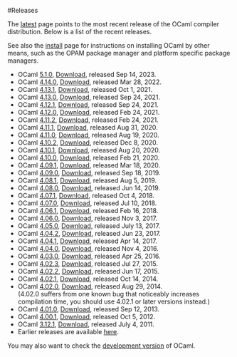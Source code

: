 <!-- ((! set title Releases !)) ((! set releases !)) -->

#Releases

The [latest](latest/) page points to the most recent release of the
OCaml compiler distribution. Below is a list of the recent releases.

See also the [install](/docs/install.html) page for instructions on
installing OCaml by other means, such as the OPAM package manager and
platform specific package managers.

* OCaml [5.1.0](5.1.0.html), [Download](https://github.com/ocaml/ocaml/archive/5.1.0.tar.gz), released Sep 14, 2023.
* OCaml [4.14.0](4.14.0.html), [Download](https://github.com/ocaml/ocaml/archive/4.14.0.tar.gz), released Mar 28, 2022.
* OCaml [4.13.1](4.13.1.html), [Download](https://github.com/ocaml/ocaml/archive/4.13.1.tar.gz), released Oct 1, 2021.
* OCaml [4.13.0](4.13.0.html), [Download](https://github.com/ocaml/ocaml/archive/4.13.0.tar.gz), released Sep 24, 2021.
* OCaml [4.12.1](4.12.1.html), [Download](https://github.com/ocaml/ocaml/archive/4.12.1.tar.gz), released Sep 24, 2021.
* OCaml [4.12.0](4.12.0.html), [Download](https://github.com/ocaml/ocaml/archive/4.12.0.tar.gz), released Feb 24, 2021.
* OCaml [4.11.2](4.11.2.html), [Download](https://github.com/ocaml/ocaml/archive/4.11.2.tar.gz), released Feb 24, 2021.
* OCaml [4.11.1](4.11.1.html), [Download](https://github.com/ocaml/ocaml/archive/4.11.1.tar.gz), released Aug 31, 2020.
* OCaml [4.11.0](4.11.0.html), [Download](https://github.com/ocaml/ocaml/archive/4.11.0.tar.gz), released Aug 19, 2020.
* OCaml [4.10.2](4.10.2.html), [Download](https://github.com/ocaml/ocaml/archive/4.10.2.tar.gz), released Dec 8, 2020.
* OCaml [4.10.1](4.10.1.html), [Download](https://github.com/ocaml/ocaml/archive/4.10.1.tar.gz), released Aug 20, 2020.
* OCaml [4.10.0](4.10.0.html), [Download](https://github.com/ocaml/ocaml/archive/4.10.0.tar.gz), released Feb 21, 2020.
* OCaml [4.09.1](4.09.1.html), [Download](https://github.com/ocaml/ocaml/archive/4.09.1.tar.gz), released Mar 18, 2020.
* OCaml [4.09.0](4.09.0.html), [Download](https://github.com/ocaml/ocaml/archive/4.09.0.tar.gz), released Sep 18, 2019.
* OCaml [4.08.1](4.08.1.html), [Download](https://github.com/ocaml/ocaml/archive/4.08.1.tar.gz), released Aug 5, 2019.
* OCaml [4.08.0](4.08.0.html), [Download](https://github.com/ocaml/ocaml/archive/4.08.0.tar.gz), released Jun 14, 2019.
* OCaml [4.07.1](4.07.1.html), [Download](https://github.com/ocaml/ocaml/archive/4.07.1.tar.gz), released Oct 4, 2018.
* OCaml [4.07.0](4.07.0.html), [Download](https://github.com/ocaml/ocaml/archive/4.07.0.tar.gz), released Jul 10, 2018.
* OCaml [4.06.1](4.06.1.html), [Download](https://github.com/ocaml/ocaml/archive/4.06.1.tar.gz), released Feb 16, 2018.
* OCaml [4.06.0](4.06.html), [Download](https://github.com/ocaml/ocaml/archive/4.06.0.tar.gz), released Nov 3, 2017.
* OCaml [4.05.0](4.05.html), [Download](https://github.com/ocaml/ocaml/archive/4.05.0.tar.gz), released July 13, 2017.
* OCaml [4.04.2](4.04.html), [Download](https://github.com/ocaml/ocaml/archive/4.04.2.tar.gz), released Jun 23, 2017.
* OCaml [4.04.1](4.04.html), [Download](https://github.com/ocaml/ocaml/archive/4.04.1.tar.gz), released Apr 14, 2017.
* OCaml [4.04.0](4.04.html), [Download](https://github.com/ocaml/ocaml/archive/4.04.0.tar.gz), released Nov 4, 2016.
* OCaml [4.03.0](4.03.html), [Download](https://github.com/ocaml/ocaml/archive/4.03.0.tar.gz), released Apr 25, 2016.
* OCaml [4.02.3](4.02.html), [Download](https://github.com/ocaml/ocaml/archive/4.02.3.tar.gz), released Jul 27, 2015.
* OCaml [4.02.2](4.02.html), [Download](https://github.com/ocaml/ocaml/archive/4.02.2.tar.gz), released Jun 17, 2015.
* OCaml [4.02.1](4.02.html), [Download](https://github.com/ocaml/ocaml/archive/4.02.1.tar.gz), released Oct 14, 2014.
* OCaml [4.02.0](4.02.html), [Download](https://github.com/ocaml/ocaml/archive/4.02.0.tar.gz), released Aug 29, 2014.  
      (4.02.0 suffers from one known bug that noticeably increases compilation time, you should use 4.02.1 or later versions instead.)
* OCaml [4.01.0](4.01.0.html), [Download](https://github.com/ocaml/ocaml/archive/4.01.0.tar.gz), released Sep 12, 2013.
* OCaml [4.00.1](4.00.1.html), [Download](https://github.com/ocaml/ocaml/archive/4.00.1.tar.gz), released Oct 5, 2012.
* OCaml [3.12.1](3.12.1.html), [Download](https://github.com/ocaml/ocaml/archive/3.12.1.tar.gz), released July 4, 2011.
* Earlier releases are available
  [here](http://caml.inria.fr/pub/distrib/).

You may also want to check the [development version](https://github.com/ocaml/ocaml) of
OCaml.
